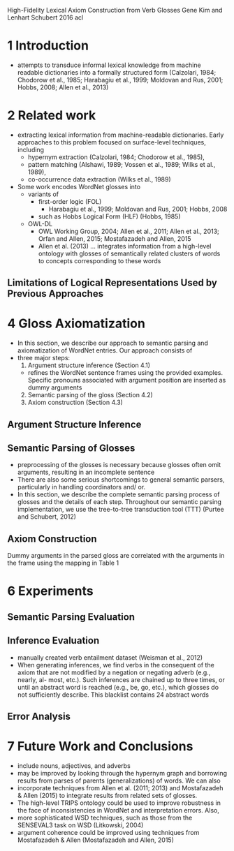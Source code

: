 High-Fidelity Lexical Axiom Construction from Verb Glosses
Gene Kim and Lenhart Schubert
2016 acl

# 1 Introduction

* attempts to transduce informal lexical knowledge from machine readable
  dictionaries into a formally structured form
  (Calzolari, 1984; Chodorow et al., 1985; Harabagiu et al., 1999;
  Moldovan and Rus, 2001; Hobbs, 2008; Allen et al., 2013)

# 2 Related work

* extracting lexical information from machine-readable dictionaries. Early
  approaches to this problem focused on surface-level techniques, including
  * hypernym extraction (Calzolari, 1984; Chodorow et al., 1985),
  * pattern matching (Alshawi, 1989; Vossen et al., 1989; Wilks et al., 1989),
  * co-occurrence data extraction (Wilks et al., 1989)
* Some work encodes WordNet glosses into
  * variants of
    * first-order logic (FOL)
      * Harabagiu et al., 1999; Moldovan and Rus, 2001; Hobbs, 2008
    * such as Hobbs Logical Form (HLF) (Hobbs, 1985)
  * OWL-DL
    * OWL Working Group, 2004; Allen et al., 2011; Allen et al., 2013; 
      Orfan and Allen, 2015; Mostafazadeh and Allen, 2015
    * Allen et al. (2013) ... integrates information from a high-level
      ontology with glosses of semantically related clusters of words 
      to concepts corresponding to these words

## Limitations of Logical Representations Used by Previous Approaches

# 4 Gloss Axiomatization

* In this section, we describe our approach to semantic parsing and
  axiomatization of WordNet entries. Our approach consists of 
* three major steps:
  1. Argument structure inference (Section 4.1)
    * refines the WordNet sentence frames using the provided examples. Specific
      pronouns associated with argument position are inserted as dummy
      arguments
  2. Semantic parsing of the gloss (Section 4.2)
  3. Axiom construction (Section 4.3)

## Argument Structure Inference

## Semantic Parsing of Glosses

* preprocessing of the glosses is necessary because glosses often omit
  arguments, resulting in an incomplete sentence
* There are also some serious shortcomings to general semantic parsers,
  particularly in handling coordinators and/ or. 
* In this section, we describe the complete semantic parsing process of glosses
  and the details of each step. Throughout our semantic parsing implementation,
  we use the tree-to-tree transduction tool (TTT) (Purtee and Schubert, 2012)

## Axiom Construction

Dummy arguments in the parsed gloss are correlated with the arguments in the
frame using the mapping in Table 1

# 6 Experiments

## Semantic Parsing Evaluation

## Inference Evaluation

* manually created verb entailment dataset (Weisman et al., 2012)
* When generating inferences, we find verbs in the consequent of the axiom
  that are not modified by a negation or negating adverb (e.g., nearly, al-
  most, etc.). Such inferences are chained up to three times, or until an
  abstract word is reached (e.g., be, go, etc.), which glosses do not
  sufficiently describe. This blacklist contains 24 abstract words

## Error Analysis

# 7 Future Work and Conclusions

* include nouns, adjectives, and adverbs
* may be improved by looking through the hypernym graph and borrowing results
  from parses of parents (generalizations) of words. We can also 
* incorporate techniques from Allen et al.  (2011; 2013) and Mostafazadeh &
  Allen (2015) to integrate results from related sets of glosses. 
* The high-level TRIPS ontology could be used to improve robustness in the face
  of inconsistencies in WordNet and interpretation errors. Also,
* more sophisticated WSD techniques, such as those from the SENSEVAL3 task on
  WSD (Litkowski, 2004)
* argument coherence could be improved 
  using techniques from Mostafazadeh & Allen (Mostafazadeh and Allen, 2015)
